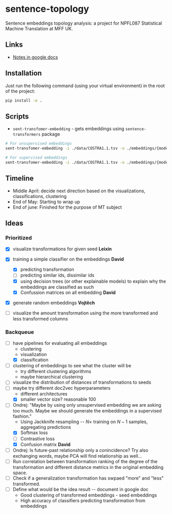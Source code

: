 # sentence-topology

Sentence embeddings topology analysis: a project for NPFL087 Statistical Machine
Translation at MFF UK.

## Links

- [Notes in google docs](https://docs.google.com/document/d/1ywUvIOaBFazc-MaJnkXkC-_ILy4b_VzXz9301Ms0_Xw/edit)

## Installation

Just run the following command (using your virtual environment) in the root of
the project:

```bash
pip install -e .
```

## Scripts

- `sent-transfomer-embedding` - gets embeddings using `sentence-transformers`
  package

```bash
# For unsupervised embeddings
sent-transfomer-embedding -i ./data/COSTRA1.1.tsv -o ./embeddings/{model}.tsv

# For supervised embeddings
sent-transfomer-embedding -i ./data/COSTRA1.1.tsv -o ./embeddings/{model}_{split_ind}.tsv --train_objective "transformation-prediction"
```

## Timeline

- Middle April: decide next direction based on the visualizations, classifications, clustering
- End of May: Starting to wrap up
- End of june: Finished for the purpose of MT subject

## Ideas

### Prioritized

- [x] visualize transformations for given seed **Leixin**
- [x] training a simple classifier on the embeddings **David**
  - [x] predicting transformation
  - [ ] predicting similar ids, dissimilar ids
  - [x] using decision trees (or other explainable models) to explain why the embeddings are classified as such
  - [x] Confussion matrices on all embedding **David**
- [x] generate random embeddings **Vojtěch**
- [ ] visualize the amount transformation using the more transformed and less transformed columns


### Backqueue



- [ ] have pipelines for evaluating all embeddings
  - clustering
  - visualization
  - [x] classification
- [ ] clustering of embeddings to see what the cluster will be
  - try different clustering algorithms
  - maybe hierarchical clustering
- [ ] visualize the distribution of distances of transformations to seeds
- [ ] maybe try different doc2vec hyperparameters
  - different architectures
  - [x] smaller vector size? reasonable 100
- [ ] Ondrej: "Maybe by using only unsupervised embedding we are asking too
  much. Maybe we should generate the embeddings in a supervised fashion."
  - Using Jackknife resampling -- $N \times$ training on $N - 1$ samples,
    aggregating predictions
  - [x] Softmax loss
  - [ ] Contrastive loss
  - [x] Confusion matrix **David**
- [ ] Ondrej: Is future-past relationship only a conincidence? Try also exchanging words, maybe PCA will find relationship as well...
- [ ] Run correlation between transformation ranking of the degree of the transformation and different distance metrics in the original embedding space.
- [ ] Check if a generalization transformation has swpaed "more" and "less" transformed.
- [ ] Define what would be the idea result -- document in google doc
  - Good clustering of transformed embeddings - seed embeddings
  - High accuracy of classifiers predicting transformation from embeddings
